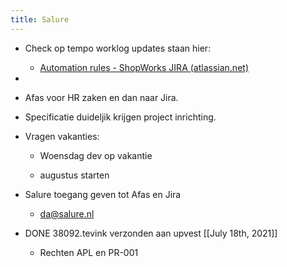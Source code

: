```yaml
---
title: Salure
---
```


- Check op tempo worklog updates staan hier:
	 - [Automation rules - ShopWorks JIRA (atlassian.net)](https://shopworks.atlassian.net/plugins/servlet/ac/com.codebarrel.addons.automation/cb-jira-automation-rules)

- 

- Afas voor HR zaken en dan naar Jira.

- Specificatie duideljik krijgen project inrichting.

- Vragen vakanties:
	 - Woensdag dev op vakantie

	 - augustus starten

- Salure toegang geven tot Afas en Jira
	 - da@salure.nl

- DONE 38092.tevink verzonden aan upvest [[July 18th, 2021]]
	 - Rechten APL en PR-001
